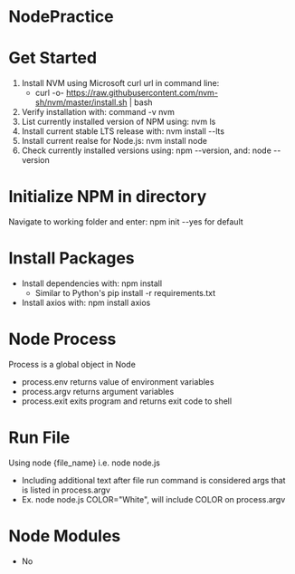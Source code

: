 # NodePractice

# Get Started
1. Install NVM using Microsoft curl url in command line:
    - curl -o- https://raw.githubusercontent.com/nvm-sh/nvm/master/install.sh | bash
2. Verify installation with: command -v nvm
3. List currently installed version of NPM using: nvm ls
4. Install current stable LTS release with: nvm install --lts
5. Install current realse for Node.js: nvm install node
6. Check currently installed versions using: npm --version, and: node --version

# Initialize NPM in directory
Navigate to working folder and enter: npm init --yes for default

# Install Packages
- Install dependencies with: npm install
    - Similar to Python's pip install -r requirements.txt
- Install axios with: npm install axios

# Node Process
Process is a global object in Node
- process.env returns value of environment variables
- process.argv returns argument variables
- process.exit exits program and returns exit code to shell

# Run File
Using node {file_name} i.e. node node.js
- Including additional text after file run command is considered args that is listed in process.argv
- Ex. node node.js COLOR="White", will include COLOR on process.argv

# Node Modules
- No <script> tags in Node, must export and import explicitly
- All imports use the require keyword, to import local files must specify relative paths
- Ex. const math = require("./math");
    - Use ./ to indicate current directory and ../ is parent directory
- Use module.exports to explicitly state in export file what can be imported
    - module.exports = {add, subtract} etc.
- Now, inside of working file, can use the exported functions:
    - console.log(math.add(1,2))
- Can also list as variables for import:
    - const {add, subtract} = require("./math");
    - Can now console.log(add(1, 2)) without math variable

# File System
Node built-in fs module
fs.readFile(path, encoding, callback)
- path to file
- encoding how to interpret, usually "utf8"
- callback is a function that takes params error and data
fs.writeFile(path, data, encoding, callback)
- data to output to file, typically a string
- Will default overwrite all data unless specifying flag i.e. {encoding: 'utf8', flag: 'a'} in param encoding
- a = append
fs.appendFile(path, data, encoding, callback)
- appends to file without needing flag

# Node Callbacks
Error-first callback parameter
Must require fs to use module

# Test Files Using Jest
- Test files should be named NAME_OF_FILE.test.js
- Tests can be in same directory as JS file or in a '__tests__' folder
- If missing package.json, create empty jest.config.js
- Run tests using command: jest NAME_OF_FILE
- If only one test file, simply: jest

